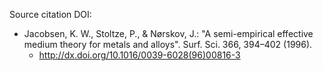 Source citation DOI:

* Jacobsen, K. W., Stoltze, P., & Nørskov, J.: "A semi-empirical effective medium theory for metals and alloys". Surf. Sci. 366, 394–402 (1996).
    - http://dx.doi.org/10.1016/0039-6028(96)00816-3
